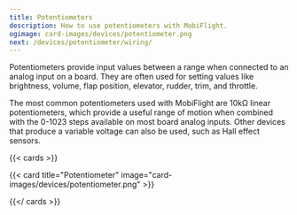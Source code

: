 ```yaml
---
title: Potentiometers
description: How to use potentiometers with MobiFlight.
ogimage: card-images/devices/potentiometer.png
next: /devices/potentiometer/wiring/
---
```


Potentiometers provide input values between a range when connected to an analog input on a board. They are often used for setting values like brightness, volume, flap position, elevator, rudder, trim, and throttle.

The most common potentiometers used with MobiFlight are 10kΩ linear potentiometers, which provide a useful range of motion when combined with the 0-1023 steps available on most board analog inputs. Other devices that produce a variable voltage can also be used, such as Hall effect sensors.

{{< cards >}}

{{< card title="Potentiometer" image="card-images/devices/potentiometer.png" >}}

{{</ cards >}}
